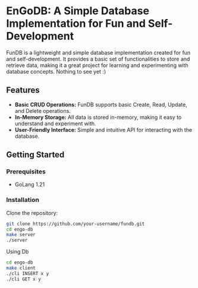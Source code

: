 # EnGoDB: A Simple Database Implementation for Fun and Self-Development

FunDB is a lightweight and simple database implementation created for fun and self-development. It provides a basic set of functionalities to store and retrieve data, making it a great project for learning and experimenting with database concepts. Nothing to see yet :)

## Features

- **Basic CRUD Operations:** FunDB supports basic Create, Read, Update, and Delete operations.
- **In-Memory Storage:** All data is stored in-memory, making it easy to understand and experiment with.
- **User-Friendly Interface:** Simple and intuitive API for interacting with the database.

## Getting Started

### Prerequisites

- GoLang 1.21

### Installation

Clone the repository:

```bash
git clone https://github.com/your-username/fundb.git
cd engo-db
make server
./server
```

Using Db

```bash
cd engo-db
make client
./cli INSERT x y
./cli GET x y
```
